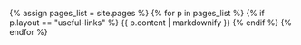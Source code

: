 {% assign pages_list = site.pages %}
{% for p in pages_list %}
  {% if p.layout == "useful-links" %}
    {{ p.content | markdownify }}
  {% endif %}
{% endfor %}
